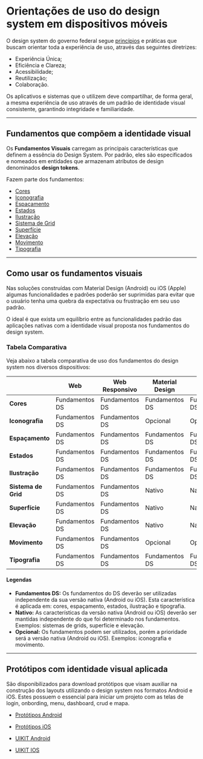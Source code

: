 [version]: # (1.0.0)

# Orientações de uso do design system em dispositivos móveis

O design system do governo federal segue [princípios](https://www.gov.br/ds/introducao/principios) e práticas que buscam orientar toda a experiência de uso, através das seguintes diretrizes:

- Experiência Única;
- Eficiência e Clareza;
- Acessibilidade;
- Reutilização;
- Colaboração.
  
Os aplicativos e sistemas que o utilizem deve compartilhar, de forma geral, a mesma experiência de uso através de um padrão de identidade visual consistente, garantindo integridade e familiaridade.

---

## Fundamentos que compõem a identidade visual

Os **Fundamentos Visuais** carregam as principais características que definem a essência do Design System. Por padrão, eles são especificados e nomeados em entidades que armazenam atributos de design denominados **design tokens**.

Fazem parte dos fundamentos:

- [Cores](https://www.gov.br/ds/fundamentos-visuais/cores)
- [Iconografia](https://www.gov.br/ds/fundamentos-visuais/iconografia)
- [Espaçamento](https://www.gov.br/ds/fundamentos-visuais/espacamento)
- [Estados](https://www.gov.br/ds/fundamentos-visuais/estados)
- [Ilustração](https://www.gov.br/ds/fundamentos-visuais/ilustracao)
- [Sistema de Grid](https://www.gov.br/ds/fundamentos-visuais/grid)
- [Superfície](https://www.gov.br/ds/fundamentos-visuais/superficie)
- [Elevação](https://www.gov.br/ds/fundamentos-visuais/elevacao)
- [Movimento](https://www.gov.br/ds/fundamentos-visuais/movimento)
- [Tipografia](https://www.gov.br/ds/fundamentos-visuais/tipografia)

---

## Como usar os fundamentos visuais

Nas soluções construídas com Material Design (Android) ou iOS (Apple) algumas funcionalidades e padrões poderão ser suprimidas para evitar que o usuário tenha uma quebra da expectativa ou frustração em seu uso padrão.

O ideal é que exista um equilíbrio entre as funcionalidades padrão das aplicações nativas com a identidade visual proposta nos fundamentos do design system.

### Tabela Comparativa

Veja abaixo a tabela comparativa de uso dos fundamentos do design system nos diversos dispositivos:

|  | Web | Web Responsivo | Material Design | iOS |
| ------ | ------ | ------ | ------ | ------ |
| **Cores** | Fundamentos DS | Fundamentos DS | Fundamentos DS | Fundamentos DS |
| **Iconografia** | Fundamentos DS | Fundamentos DS | Opcional | Opcional |
| **Espaçamento** | Fundamentos DS | Fundamentos DS | Fundamentos DS | Fundamentos DS |
| **Estados** | Fundamentos DS | Fundamentos DS | Fundamentos DS | Fundamentos DS |
| **Ilustração** | Fundamentos DS | Fundamentos DS | Fundamentos DS | Fundamentos DS |
| **Sistema de Grid** | Fundamentos DS | Fundamentos DS | Nativo | Nativo |
| **Superfície** | Fundamentos DS | Fundamentos DS | Nativo | Nativo |
| **Elevação** | Fundamentos DS | Fundamentos DS | Nativo | Nativo |
| **Movimento** | Fundamentos DS | Fundamentos DS | Opcional | Opcional |
| **Tipografia** | Fundamentos DS | Fundamentos DS | Fundamentos DS | Fundamentos DS |

#### Legendas

- **Fundamentos DS:** Os fundamentos do DS deverão ser utilizadas independente da sua versão nativa (Android ou iOS). Esta característica é aplicada em: cores, espaçamento, estados, ilustração e tipografia.
- **Nativo:** As características da versão nativa (Android ou iOS) deverão ser mantidas independente do que foi determinado nos fundamentos. Exemplos: sistemas de grids, superfície e elevação.
- **Opcional:** Os fundamentos podem ser utilizados, porém a prioridade será a versão nativa (Android ou iOS). Exemplos: iconografia e movimento.

---

## Protótipos com identidade visual aplicada

São disponibilizados para download protótipos que visam auxiliar na construção dos layouts utilizando o design system nos formatos Android e iOS. Estes possuem o essencial para iniciar um projeto com as telas de login, onbording, menu, dashboard, crud e mapa.

- [Protótipos Android](https://serprodrive.serpro.gov.br/s/ixDJP9pL2zM6BGW)

- [Protótipos iOS](https://serprodrive.serpro.gov.br/s/qwk9ekj4E3ScECK)
  
- [UIKIT Android](https://serprodrive.serpro.gov.br/s/kLJfZc9zpfa8jsL)
  
- [UIKIT IOS](https://serprodrive.serpro.gov.br/s/CiLWgb77s3tbr69)
